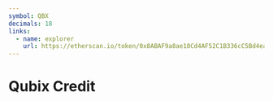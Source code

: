 ```yaml
---
symbol: QBX
decimals: 18
links:
  - name: explorer
    url: https://etherscan.io/token/0x8ABAF9a8ae10Cd4AF52C1B336cC5Bd4eaF6C5A7B
---
```


# Qubix Credit
